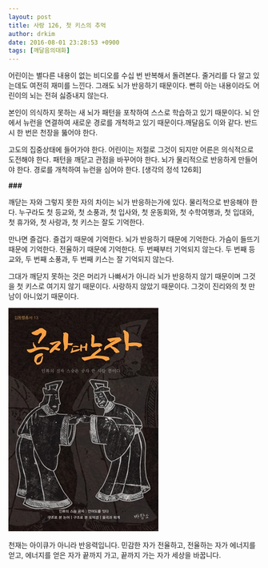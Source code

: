 ```yaml
---
layout: post
title: 사랑 126, 첫 키스의 추억
author: drkim
date: 2016-08-01 23:28:53 +0900
tags: [깨달음의대화]
---
```

어린이는 별다른 내용이 없는 비디오를 수십 번 반복해서 돌려본다. 줄거리를 다 알고 있는데도 여전히 재미를 느낀다. 그래도 뇌가 반응하기 때문이다. 뻔히 아는 내용이라도 어린이의 뇌는 전혀 싫증내지 않는다.

  


본인이 의식하지 못하는 새 뇌가 패턴을 포착하여 스스로 학습하고 있기 때문이다. 뇌 안에서 뉴런을 연결하여 새로운 경로를 개척하고 있기 때문이다.깨달음도 이와 같다. 반드시 한 번은 천장을 뚫어야 한다.

  


고도의 집중상태에 들어가야 한다. 어린이는 저절로 그것이 되지만 어른은 의식적으로 도전해야 한다. 패턴을 깨닫고 관점을 바꾸어야 한다. 뇌가 물리적으로 반응하게 만들어야 한다. 경로를 개척하여 뉴런을 심어야 한다. [생각의 정석 126회]

  


**###**

  


깨닫는 자와 그렇지 못한 자의 차이는 뇌가 반응하는가에 있다. 물리적으로 반응해야 한다. 누구라도 첫 등교와, 첫 소풍과, 첫 입사와, 첫 운동회와, 첫 수학여행과, 첫 입대와, 첫 휴가와, 첫 사랑과, 첫 키스는 잘도 기억한다.

  


만나면 즐겁다. 즐겁기 때문에 기억한다. 뇌가 반응하기 때문에 기억한다. 가슴이 들뜨기 때문에 기억한다. 전율하기 때문에 기억한다. 두 번째부터 기억되지 않는다. 두 번째 등교와, 두 번째 소풍과, 두 번째 키스는 잘 기억되지 않는다.

  


그대가 깨닫지 못하는 것은 머리가 나빠서가 아니라 뇌가 반응하지 않기 때문이며 그것을 첫 키스로 여기지 않기 때문이다. 사랑하지 않았기 때문이다. 그것이 진리와의 첫 만남이 아니었기 때문이다. 

  


  



![](/files/attach/images/198/946/736/555.jpg) 

  


천재는 아이큐가 아니라 반응력입니다. 민감한 자가 전율하고, 전율하는 자가 에너지를 얻고, 에너지를 얻은 자가 끝까지 가고, 끝까지 가는 자가 세상을 바꿉니다.